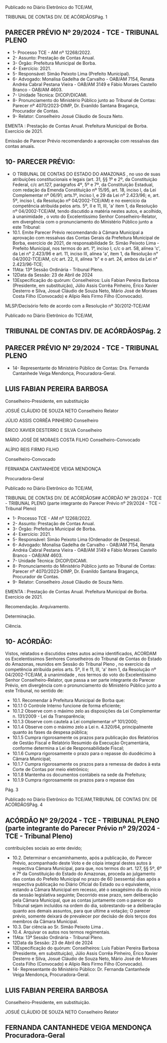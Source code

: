 Publicado  no  Diário  Eletrônico do TCE/AM,

TRIBUNAL DE CONTAS DIV. DE ACÓRDÃOSPág. 1

## PARECER PRÉVIO Nº 29/2024 - TCE - TRIBUNAL PLENO

- 1- Processo TCE - AM nº 12268/2022.
- 2- Assunto: Prestação de Contas Anual.
- 3- Órgão: Prefeitura Municipal de Borba.
- 4- Exercício: 2021.
- 5- Responsável: Simão Peixoto Lima (Prefeito Municipal).
- 6- Advogado: Monalisa  Gadelha  de  Carvalho  -  OAB/AM  7154,  Renata  Andréa  Cabral Pestana Vieira - OAB/AM 3149 e Fábio Moraes Castello Branco - OAB/AM 4603.
- 7- Unidade Técnica: DICOP/DICAMI.
- 8- Pronunciamento  do  Ministério  Público  junto  ao  Tribunal  de  Contas: Parecer  nº 4070/2023-DIMP, Dr. Evanildo Santana Bragança, Procurador de Contas.
- 9- Relator: Conselheiro Josué Cláudio de Souza Neto.

EMENTA :  Prestação  de  Contas  Anual.    Prefeitura Municipal de Borba.  Exercício de 2021.

Emissão de Parecer Prévio recomendando a aprovação com ressalvas das contas anuais.

## 10-  PARECER PRÉVIO:

- O  TRIBUNAL  DE  CONTAS  DO  ESTADO  DO  AMAZONAS ,  no  uso  de  suas atribuições  constitucionais  e  legais  (art.  31,  §§  1º  e  2º,  da  Constituição  Federal,  c/c art.127,  parágrafos  4º,  5º  e  7º,  da  Constituição  Estadual,  com  redação  da  Emenda Constituição nº 15/95, art. 18, inciso I, da Lei Complementar nº 06/91; arts.1º, inciso I, e 29  da  Lei  nº  2.423/96;  e,  art.  5º,  inciso  I,  da  Resolução  nº  04/2002-TCE/AM)  e  no exercício da competência atribuída pelos arts. 5º, II e 11, III, 'a' item 1, da Resolução nº 04/2002-TCE/AM, tendo discutido a matéria nestes autos, e acolhido, à unanimidade , o voto do Excelentíssimo Senhor Conselheiro-Relator, em divergência com o pronunciamento do Ministério Público junto a este Tribunal:
- 10.1. Emite Parecer Prévio recomendando à Câmara Municipal a aprovação com ressalvas das Contas Gerais da Prefeitura Municipal de Borba, exercício de 2021, de responsabilidade Sr. Simão Peixoto Lima - Prefeito Municipal, nos termos do art. 1°, inciso I, c/c o art. 58, alínea 'c', da Lei n° 2.423/96 e art. 11, inciso III, alínea 'a', item 1, da Resolução  n°  04/2002-TCE/AM,  c/c  art.  22,  II,  alínea  'b"  e  o  art.  24, ambos da Lei n° 2.423/96-TCE;
- 11Ata: 13ª Sessão Ordinária - Tribunal Pleno.
- 12Data da Sessão: 23 de Abril de 2024
- 13Especificação do quórum: Conselheiros: Luis Fabian Pereira Barbosa (Presidente, em  substituição),  Júlio  Assis  Corrêa  Pinheiro,  Érico  Xavier  Desterro  e  Silva,  Josué Cláudio de Souza Neto, Mário José de Moraes Costa Filho (Convocado) e Alípio Reis Firmo Filho (Convocado).

MLSP/Decisório feito de acordo com a Resolução nº 30/2012-TCE/AM

Publicado  no  Diário  Eletrônico do TCE/AM,

## TRIBUNAL DE CONTAS DIV. DE ACÓRDÃOSPág. 2

## PARECER PRÉVIO Nº 29/2024 - TCE - TRIBUNAL PLENO

- 14-  Representante do Ministério Público de Contas: Dra. Fernanda Cantanhede Veiga Mendonça, Procuradora-Geral.

## LUIS FABIAN PEREIRA BARBOSA

Conselheiro-Presidente, em substituição

JOSUÉ CLÁUDIO DE SOUZA NETO Conselheiro Relator

JÚLIO ASSIS CORRÊA PINHEIRO Conselheiro

ÉRICO XAVIER DESTERRO E SILVA Conselheiro

MÁRIO JOSÉ DE MORAES COSTA FILHO Conselheiro-Convocado

ALÍPIO REIS FIRMO FILHO

Conselheiro-Convocado

FERNANDA CANTANHEDE VEIGA MENDONÇA

Procuradora-Geral

Publicado  no  Diário  Eletrônico do TCE/AM,

TRIBUNAL DE CONTAS DIV. DE ACÓRDÃOS## ACÓRDÃO Nº 29/2024 - TCE - TRIBUNAL PLENO (parte integrante do Parecer Prévio nº 29/2024 - TCE - Tribunal Pleno)

- 1- Processo TCE - AM nº 12268/2022.
- 2- Assunto: Prestação de Contas Anual.
- 3- Órgão: Prefeitura Municipal de Borba.
- 4- Exercício: 2021.
- 5- Responsável: Simão Peixoto Lima (Ordenador de Despesa).
- 6- Advogado: Monalisa  Gadelha  de  Carvalho  -  OAB/AM  7154,  Renata  Andréa  Cabral Pestana Vieira - OAB/AM 3149 e Fábio Moraes Castello Branco - OAB/AM 4603.
- 7- Unidade Técnica: DICOP/DICAMI.
- 8- Pronunciamento  do  Ministério  Público  junto  ao  Tribunal  de  Contas: Parecer  nº 4070/2023-DIMP, Dr. Evanildo Santana Bragança, Procurador de Contas.
- 9- Relator: Conselheiro Josué Cláudio de Souza Neto.

EMENTA :  Prestação  de  Contas  Anual.    Prefeitura Municipal de Borba. Exercício de 2021.

Recomendação. Arquivamento.

Determinação.

Ciência.

## 10-  ACÓRDÃO:

Vistos, relatados e discutidos estes autos acima identificados, ACORDAM os Excelentíssimos Senhores Conselheiros do Tribunal de Contas do Estado do Amazonas, reunidos em Sessão do Tribunal Pleno , no exercício da competência atribuída pelos arts. 5º, II e 11, III, 'a' item 1, da Resolução nº 04/2002-TCE/AM, à unanimidade , nos termos do voto do Excelentíssimo Senhor Conselheiro-Relator, que passa a ser parte integrante do Parecer Prévio, em divergência com o pronunciamento do Ministério Público junto a este Tribunal, no sentido de:

- 10.1. Recomendar à Prefeitura Municipal de Borba que:
- 10.1.1 O Controle Interno funcione de forma eficiente;
- 10.1.2 Observe com o máximo zelo as disposições da Lei Complementar n. 131/2009 - Lei da Transparência;
- 10.1.3 Observe com cautela a Lei complementar nº 101/2000;
- 10.1.4 Observe  com  o  máximo  zelo  a  Lei  n.  4.320/64,  principalmente quanto às fases da despesa pública;
- 10.1.5 Cumpra rigorosamente os prazos para publicação dos Relatórios de Gestão Fiscal e Relatório Resumido da Execução Orçamentária,  conforme  determina  a  Lei  de  Responsabilidade Fiscal;
- 10.1.6 Cumpra rigorosamente o prazo para o repasse do duodécimo à Câmara Municipal;
- 10.1.7 Cumpra  rigorosamente  os  prazos  para  a  remessa  de  dados  à esta Corte de Contas por meio eletrônico;
- 10.1.8 Mantenha os documentos contábeis na sede da Prefeitura;
- 10.1.9 Cumpra rigorosamente os prazos para o repasse das

Pág. 3

Publicado  no  Diário  Eletrônico do TCE/AM,TRIBUNAL DE CONTAS DIV. DE ACÓRDÃOSPág. 4

## ACÓRDÃO Nº 29/2024 - TCE - TRIBUNAL PLENO (parte integrante do Parecer Prévio nº 29/2024 - TCE - Tribunal Pleno)

contribuições sociais ao ente devido;

- 10.2. Determinar o encaminhamento, após a publicação, do Parecer Prévio, acompanhado deste Voto e de cópia integral destes autos à respectiva Câmara Municipal, para que, nos termos do art. 127, §§ 5º, 6º e 7º da Constituição  do  Estado  do  Amazonas,  proceda  ao  julgamento  das contas  do  Prefeito  Municipal  no  prazo  de 60  (sessenta)  dias após  a respectiva  publicação  no  Diário  Oficial  do  Estado  ou  o  equivalente, estando  a  Câmara  Municipal  em  recesso,  até  o  sexagésimo  dia  do início da  sessão  legislativa seguinte; Decorrido  esse  prazo,  sem deliberação pela Câmara Municipal, que as contas juntamente com o parecer do Tribunal sejam incluídos na ordem do dia, sobrestando-se a deliberação quanto aos demais assuntos, para que ultime a votação; O parecer  prévio,  somente  deixará  de  prevalecer  por  decisão  de  dois terços dos membros da Câmara Municipal.
- 10.3. Dar ciência ao Sr. Simão Peixoto Lima .
- 10.4. Arquivar os autos nos termos regimentais.
- 11Ata: 13ª Sessão Ordinária - Tribunal Pleno.
- 12Data da Sessão: 23 de Abril de 2024
- 13Especificação do quórum: Conselheiros: Luis Fabian Pereira Barbosa (Presidente, em  substituição),  Júlio  Assis  Corrêa  Pinheiro,  Érico  Xavier  Desterro  e  Silva,  Josué Cláudio de Souza Neto, Mário José de Moraes Costa Filho (Convocado) e Alípio Reis Firmo Filho (Convocado).
- 14-  Representante do Ministério Público: Dr. Fernanda Cantanhede Veiga Mendonça, Procuradora-Geral.

## LUIS FABIAN PEREIRA BARBOSA

Conselheiro-Presidente, em substituição.

JOSUÉ CLÁUDIO DE SOUZA NETO Conselheiro Relator

## FERNANDA CANTANHEDE VEIGA MENDONÇA Procuradora-Geral